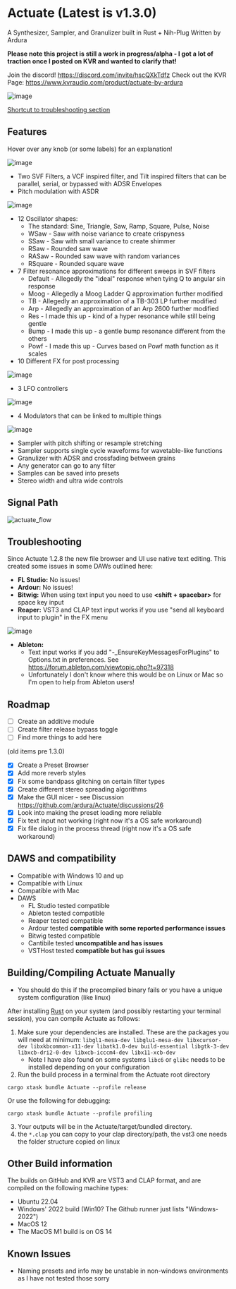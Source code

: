 # Actuate (Latest is v1.3.0)
A Synthesizer, Sampler, and Granulizer built in Rust + Nih-Plug
Written by Ardura

**Please note this project is still a work in progress/alpha - I got a lot of traction once I posted on KVR and wanted to clarify that!**

Join the discord! https://discord.com/invite/hscQXkTdfz
Check out the KVR Page: https://www.kvraudio.com/product/actuate-by-ardura

![image](https://github.com/ardura/Actuate/assets/31751444/9b4cb9fe-de11-4242-a5c0-a0c5b724443d)

[Shortcut to troubleshooting section](#Troubleshooting)

## Features
Hover over any knob (or some labels) for an explanation!

![image](https://github.com/ardura/Actuate/assets/31751444/6c455635-8f03-49b5-bce1-c665d437d2fe)


- Two SVF Filters, a VCF inspired filter, and Tilt inspired filters that can be parallel, serial, or bypassed with ADSR Envelopes
- Pitch modulation with ASDR

![image](https://github.com/ardura/Actuate/assets/31751444/accd4727-975a-4266-a82a-180c55db628d)


- 12 Oscillator shapes:
  - The standard: Sine, Triangle, Saw, Ramp, Square, Pulse, Noise
  - WSaw - Saw with noise variance to create crispyness
  - SSaw - Saw with small variance to create shimmer
  - RSaw - Rounded saw wave
  - RASaw - Rounded saw wave with random variances
  - RSquare - Rounded square wave
- 7 Filter resonance approximations for different sweeps in SVF filters
  - Default - Allegedly the "ideal" response when tying Q to angular sin response
  - Moog - Allegedly a Moog Ladder Q approximation further modified
  - TB - Allegedly an approximation of a TB-303 LP further modified
  - Arp - Allegedly an approximation of an Arp 2600 further modified
  - Res - I made this up - kind of a hyper resonance while still being gentle
  - Bump - I made this up - a gentle bump resonance different from the others
  - Powf - I made this up - Curves based on Powf math function as it scales
- 10 Different FX for post processing

![image](https://github.com/ardura/Actuate/assets/31751444/c13b62bb-a29e-420c-9f3a-764950cbd4a2)

- 3 LFO controllers

![image](https://github.com/ardura/Actuate/assets/31751444/22499e32-50e4-4724-9483-de5ceb43751a)

- 4 Modulators that can be linked to multiple things

![image](https://github.com/ardura/Actuate/assets/31751444/67d7cdeb-9214-4eef-ad8b-63b6a03ceb60)

- Sampler with pitch shifting or resample stretching
- Sampler supports single cycle waveforms for wavetable-like functions
- Granulizer with ADSR and crossfading between grains
- Any generator can go to any filter
- Samples can be saved into presets
- Stereo width and ultra wide controls

## Signal Path
![actuate_flow](https://github.com/ardura/Actuate/assets/31751444/45ce1d56-d6c1-47b2-8bae-09633ecbbd2e)

## Troubleshooting
Since Actuate 1.2.8 the new file browser and UI use native text editing. This created some issues in some DAWs outlined here:

- **FL Studio:** No issues!
- **Ardour:** No issues!
- **Bitwig:** When using text input you need to use **<shift + spacebar>** for space key input
- **Reaper:** VST3 and CLAP text input works if you use "send all keyboard input to plugin" in the FX menu

![image](https://github.com/ardura/Actuate/assets/31751444/1664ef3f-ec4c-453b-81e8-d0b7e13a5811)

- **Ableton:** 
  - Text input works if you add "-_EnsureKeyMessagesForPlugins" to Options.txt in preferences. See https://forum.ableton.com/viewtopic.php?t=97318
  - Unfortunately I don't know where this would be on Linux or Mac so I'm open to help from Ableton users!

## Roadmap
- [ ] Create an additive module
- [ ] Create filter release bypass toggle
- [ ] Find more things to add here

(old items pre 1.3.0)
- [x] Create a Preset Browser
- [x] Add more reverb styles
- [x] Fix some bandpass glitching on certain filter types
- [x] Create different stereo spreading algorithms
- [x] Make the GUI nicer - see Discussion https://github.com/ardura/Actuate/discussions/26
- [x] Look into making the preset loading more reliable
- [x] Fix text input not working (right now it's a OS safe workaround)
- [x] Fix file dialog in the process thread (right now it's a OS safe workaround)

## DAWS and compatibility
- Compatible with Windows 10 and up
- Compatible with Linux
- Compatible with Mac
- DAWS
    - FL Studio tested compatible
    - Ableton tested compatible
    - Reaper tested compatible
    - Ardour tested **compatible with some reported performance issues**
    - Bitwig tested compatible
    - Cantibile tested **uncompatible and has issues**
    - VSTHost tested **compatible but has gui issues**

## Building/Compiling Actuate Manually
- You should do this if the precompiled binary fails or you have a unique system configuration (like linux)

After installing [Rust](https://rustup.rs/) on your system (and possibly restarting your terminal session), you can compile Actuate as follows:
1. Make sure your dependencies are installed. These are the packages you will need at minimum: `libgl1-mesa-dev libglu1-mesa-dev libxcursor-dev libxkbcommon-x11-dev libatk1.0-dev build-essential libgtk-3-dev libxcb-dri2-0-dev libxcb-icccm4-dev libx11-xcb-dev`
   - Note I have also found on some systems `libc6` or `glibc` needs to be installed depending on your configuration
2. Run the build process in a terminal from the Actuate root directory
```
cargo xtask bundle Actuate --profile release
```
Or use the following for debugging:
```
cargo xtask bundle Actuate --profile profiling
```
3. Your outputs will be in the Actuate/target/bundled directory.
4. the `*.clap` you can copy to your clap directory/path, the vst3 one needs the folder structure copied on linux

## Other Build information
The builds on GitHub and KVR are VST3 and CLAP format, and are compiled on the following machine types:
- Ubuntu 22.04
- Windows' 2022 build (Win10? The Github runner just lists "Windows-2022")
- MacOS 12
- The MacOS M1 build is on OS 14

## Known Issues
- Naming presets and info may be unstable in non-windows environments as I have not tested those sorry
